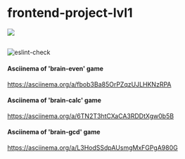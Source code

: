 # frontend-project-lvl1
<a href="https://codeclimate.com/github/codeclimate/codeclimate/maintainability"><img src="https://api.codeclimate.com/v1/badges/a99a88d28ad37a79dbf6/maintainability" /></a>

##

![eslint-check](https://github.com/TIBET7/frontend-project-lvl1/workflows/eslint-check/badge.svg)

#### Asciinema of 'brain-even' game

https://asciinema.org/a/fbob3Ba85OrPZqzUJLHKNzRPA

#### Asciinema of 'brain-calc' game

https://asciinema.org/a/6TN2T3htCXaCA3RDDtXgw0b5B

#### Asciinema of 'brain-gcd' game

https://asciinema.org/a/L3HodSSdpAUsmgMxFGPgA980G
